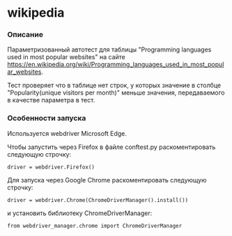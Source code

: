 # wikipedia
### Описание
Параметризованный автотест для таблицы "Programming languages used in most popular websites" на сайте https://en.wikipedia.org/wiki/Programming_languages_used_in_most_popular_websites.

Тест проверяет что в таблице нет строк, у которых значение в столбце "Popularity(unique visitors per month)" меньше значения, передаваемого в качестве параметра в тест. 


### Особенности запуска
Используется webdriver Microsoft Edge.

Чтобы запустить через Firefox в файле conftest.py раскоментировать следующую строчку:

`driver = webdriver.Firefox()`

Для запуска через Google Chrome раскоментировать следующую строчку:

`driver = webdriver.Chrome(ChromeDriverManager().install())`

и установить библиотеку ChromeDriverManager:

`from webdriver_manager.chrome import ChromeDriverManager`
